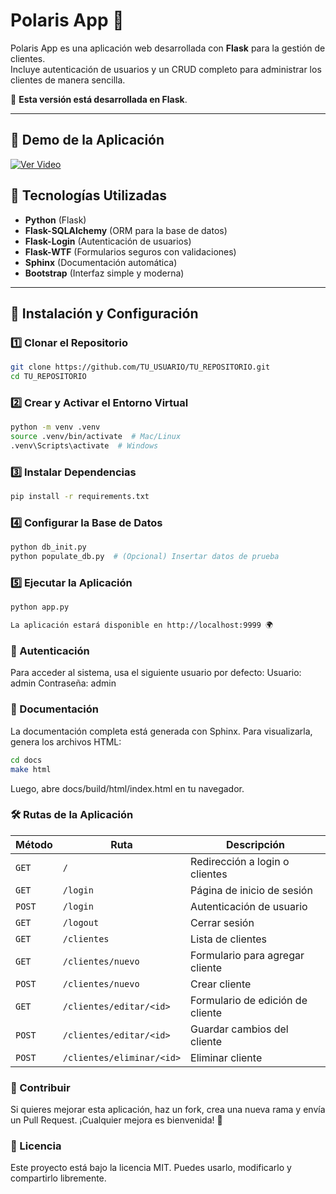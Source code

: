 # Polaris App 🚀

Polaris App es una aplicación web desarrollada con **Flask** para la gestión de clientes.  
Incluye autenticación de usuarios y un CRUD completo para administrar los clientes de manera sencilla.  

📌 **Esta versión está desarrollada en Flask**.

---
## 🎥 Demo de la Aplicación

[![Ver Video](https://img.shields.io/badge/🎥%20Ver%20Video-blue?style=for-the-badge)](https://drive.google.com/file/d/1Nv-Iwz4jnhOZFfasTXMQBr3IoYIs9Tcv/view?usp=share_link)

## 📌 Tecnologías Utilizadas

- **Python** (Flask)
- **Flask-SQLAlchemy** (ORM para la base de datos)
- **Flask-Login** (Autenticación de usuarios)
- **Flask-WTF** (Formularios seguros con validaciones)
- **Sphinx** (Documentación automática)
- **Bootstrap** (Interfaz simple y moderna)

---

## 🚀 Instalación y Configuración

### 1️⃣ Clonar el Repositorio  
```bash
git clone https://github.com/TU_USUARIO/TU_REPOSITORIO.git
cd TU_REPOSITORIO

```

### 2️⃣ Crear y Activar el Entorno Virtual
```bash
python -m venv .venv
source .venv/bin/activate  # Mac/Linux
.venv\Scripts\activate  # Windows

```
### 3️⃣ Instalar Dependencias
```bash
pip install -r requirements.txt
```

### 4️⃣ Configurar la Base de Datos
```bash
python db_init.py
python populate_db.py  # (Opcional) Insertar datos de prueba
```
### 5️⃣ Ejecutar la Aplicación
```bash 
python app.py

La aplicación estará disponible en http://localhost:9999 🌍
```

### 🔑 Autenticación

Para acceder al sistema, usa el siguiente usuario por defecto:
Usuario: admin
Contraseña: admin

### 📖 Documentación

La documentación completa está generada con Sphinx.
Para visualizarla, genera los archivos HTML:

```bash
cd docs
make html
```
Luego, abre docs/build/html/index.html en tu navegador.

### 🛠 Rutas de la Aplicación

| Método  | Ruta                     | Descripción |
|---------|--------------------------|-------------|
| `GET`   | `/`                      | Redirección a login o clientes |
| `GET`   | `/login`                  | Página de inicio de sesión |
| `POST`  | `/login`                  | Autenticación de usuario |
| `GET`   | `/logout`                 | Cerrar sesión |
| `GET`   | `/clientes`               | Lista de clientes |
| `GET`   | `/clientes/nuevo`         | Formulario para agregar cliente |
| `POST`  | `/clientes/nuevo`         | Crear cliente |
| `GET`   | `/clientes/editar/<id>`   | Formulario de edición de cliente |
| `POST`  | `/clientes/editar/<id>`   | Guardar cambios del cliente |
| `POST`  | `/clientes/eliminar/<id>` | Eliminar cliente |

### 📌 Contribuir

Si quieres mejorar esta aplicación, haz un fork, crea una nueva rama y envía un Pull Request.
¡Cualquier mejora es bienvenida! 🚀

### 📄 Licencia

Este proyecto está bajo la licencia MIT. Puedes usarlo, modificarlo y compartirlo libremente.

